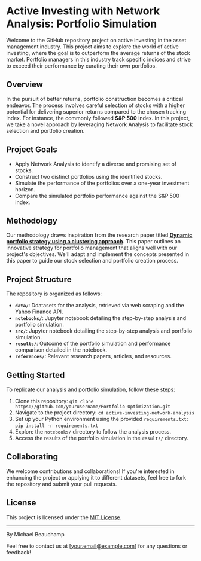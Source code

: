 # Active Investing with Network Analysis: Portfolio Simulation

Welcome to the GitHub repository project on active investing in the asset management industry. This project aims to explore 
the world of active investing, where the goal is to outperform the average returns of the stock market. Portfolio managers in this 
industry track specific indices and strive to exceed their performance by curating their own portfolios.

## Overview

In the pursuit of better returns, portfolio construction becomes a critical endeavor. The process involves careful selection of 
stocks with a higher potential for delivering superior returns compared to the chosen tracking index. For instance, the commonly 
followed **S&P 500** index. In this project, we take a novel approach by leveraging Network Analysis to facilitate stock selection 
and portfolio creation.

## Project Goals

- Apply Network Analysis to identify a diverse and promising set of stocks.
- Construct two distinct portfolios using the identified stocks.
- Simulate the performance of the portfolios over a one-year investment horizon.
- Compare the simulated portfolio performance against the S&P 500 index.

## Methodology

Our methodology draws inspiration from the research paper titled **[Dynamic portfolio strategy using a clustering 
approach](https://arxiv.org/pdf/1608.03058.pdf)**. This paper outlines an innovative strategy for portfolio management that aligns 
well with our project's objectives. We'll adapt and implement the concepts presented in this paper to guide our stock selection and 
portfolio creation process.

## Project Structure

The repository is organized as follows:

- **`data/`**: Ddatasets for the analysis, retrieved via web scraping and the Yahoo Finance API.
- **`notebooks/`**: Jupyter notebook detailing the step-by-step analysis and portfolio simulation.
- **`src/`**: Jupyter notebook detailing the step-by-step analysis and portfolio simulation.
- **`results/`**: Outcome of the portfolio simulation and performance comparison detailed in the notebook.
- **`references/`**: Relevant research papers, articles, and resources.

## Getting Started

To replicate our analysis and portfolio simulation, follow these steps:

1. Clone this repository: `git clone https://github.com/yourusername/Portfolio-Optimization.git`
2. Navigate to the project directory: `cd active-investing-network-analysis`
3. Set up your Python environment using the provided `requirements.txt`: `pip install -r requirements.txt`
4. Explore the `notebooks/` directory to follow the analysis process.
5. Access the results of the portfolio simulation in the `results/` directory.

## Collaborating

We welcome contributions and collaborations! If you're interested in enhancing the project or applying it to different datasets, 
feel free to fork the repository and submit your pull requests.

## License

This project is licensed under the [MIT License](LICENSE).

---

By Michael Beauchamp

Feel free to contact us at [your.email@example.com] for any questions or feedback!


